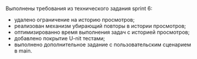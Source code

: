 Выполнены требования из технического задания sprint 6:
  - удалено ограничение на историю просмотров;
  - реализован механизм убирающий повторы в истории просмотров;
  - оптимизированно время выполнения задач с историей просмотров;
  - добавлено покрытие U-nit тестами;
  - выполнено дополнительное задание с пользовательским сценарием в main.
